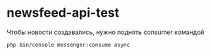 # newsfeed-api-test

Чтобы новости создавались, нужно поднять consumer командой
```
php bin/console messenger:consume async
```
